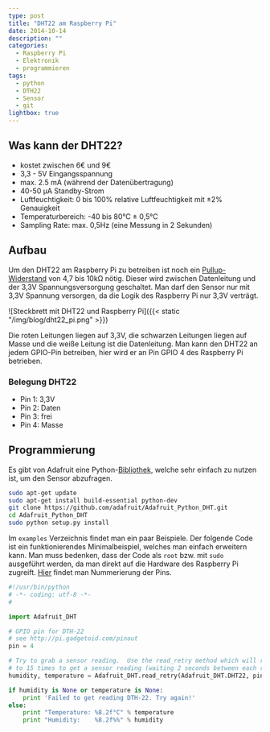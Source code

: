 ```yaml
---
type: post
title: "DHT22 am Raspberry Pi"
date: 2014-10-14
description: ""
categories: 
  - Raspberry Pi
  - Elektronik
  - programmieren
tags:
  - python
  - DTH22
  - Sensor
  - git
lightbox: true
---
```



## Was kann der DHT22? ##
 - kostet zwischen 6€ und 9€
 - 3,3 - 5V Eingangsspannung
 - max. 2.5 mA (während der Datenübertragung)
 - 40-50 µA Standby-Strom
 - Luftfeuchtigkeit: 0 bis 100% relative Luftfeuchtigkeit mit ±2% Genauigkeit
 - Temperaturbereich: -40 bis 80°C ± 0,5°C
 - Sampling Rate: max. 0,5Hz (eine Messung in 2 Sekunden)

## Aufbau ##
Um den DHT22 am Raspberry Pi zu betreiben ist noch ein [Pullup-Widerstand] von 4,7 bis 10kΩ nötig.
Dieser wird zwischen Datenleitung und der 3,3V Spannungsversorgung geschaltet. Man darf den Sensor
nur mit 3,3V Spannung versorgen, da die Logik des Raspberry Pi nur 3,3V verträgt.

![Steckbrett mit DHT22 und Raspberry Pi]({{< static "/img/blog/dht22_pi.png" >}})

Die roten Leitungen liegen auf 3,3V, die schwarzen Leitungen liegen auf Masse und die weiße Leitung ist die Datenleitung. Man kann den
DHT22 an jedem GPIO-Pin betreiben, hier wird er an Pin GPIO 4 des Raspberry Pi betrieben. 

### Belegung DHT22 ###
 - Pin 1: 3,3V
 - Pin 2: Daten
 - Pin 3: frei
 - Pin 4: Masse


## Programmierung ##
Es gibt von Adafruit eine Python-[Bibliothek], welche sehr einfach zu nutzen ist, um den Sensor
abzufragen.

``` sh
sudo apt-get update
sudo apt-get install build-essential python-dev
git clone https://github.com/adafruit/Adafruit_Python_DHT.git
cd Adafruit_Python_DHT
sudo python setup.py install
```

Im `examples` Verzeichnis findet man ein paar Beispiele. Der folgende Code ist
ein funktionierendes Minimalbeispiel, welches man einfach erweitern kann. Man muss 
bedenken, dass der Code als `root` bzw. mit `sudo` ausgeführt werden, da man
direkt auf die Hardware des Raspberry Pi zugreift. [Hier] findet man Nummerierung
der Pins.

``` python
#!/usr/bin/python
# -*- coding: utf-8 -*-
#

import Adafruit_DHT

# GPIO pin for DTH-22
# see http://pi.gadgetoid.com/pinout
pin = 4

# Try to grab a sensor reading.  Use the read_retry method which will retry up
# to 15 times to get a sensor reading (waiting 2 seconds between each retry).
humidity, temperature = Adafruit_DHT.read_retry(Adafruit_DHT.DHT22, pin)

if humidity is None or temperature is None:
    print 'Failed to get reading DTH-22. Try again!'
else:
    print "Temperature: %8.2f°C" % temperature
    print "Humidity:    %8.2f%%" % humidity
```



[Pullup-Widerstand]: http://www.elektronik-kompendium.de/public/schaerer/pullr.htm
[Bibliothek]: https://github.com/adafruit/Adafruit_Python_DHT.git
[Hier]: http://pi.gadgetoid.com/pinout
